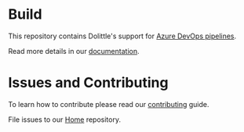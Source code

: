 # Build

This repository contains Dolittle's support for [Azure DevOps pipelines](https://dev.azure.com/).

Read more details in our [documentation](https://dolittle.io/tooling/azuredevops/overview/).

# Issues and Contributing
To learn how to contribute please read our [contributing](https://dolittle.io/contributing/) guide.

File issues to our [Home](https://github.com/dolittle/Home/issues) repository.
